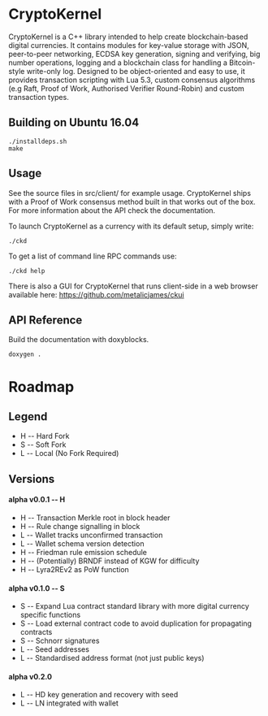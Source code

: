 CryptoKernel
============

CryptoKernel is a C++ library intended to help create blockchain-based digital currencies. It contains modules for key-value storage with JSON, peer-to-peer networking, ECDSA key generation, signing and verifying, big number operations, logging and a blockchain class for handling a Bitcoin-style write-only log. Designed to be object-oriented and easy to use, it provides transaction scripting with Lua 5.3, custom consensus algorithms (e.g Raft, Proof of Work, Authorised Verifier Round-Robin) and custom transaction types. 

Building on Ubuntu 16.04
------------------------

```
./installdeps.sh
make
```

Usage
-----
See the source files in src/client/ for example usage. CryptoKernel ships with a Proof of Work consensus method built in that works out of the box. For more information about the API check the documentation.

To launch CryptoKernel as a currency with its default setup, simply write:

```
./ckd
```

To get a list of command line RPC commands use:
```
./ckd help
```

There is also a GUI for CryptoKernel that runs client-side in a web browser available here: https://github.com/metalicjames/ckui

API Reference
-------------

Build the documentation with doxyblocks.
```
doxygen .
```

Roadmap
===

## Legend

   - H -- Hard Fork
   - S -- Soft Fork
   - L -- Local (No Fork Required)

## Versions
#### alpha v0.0.1 -- H
- H -- Transaction Merkle root in block header
- H -- Rule change signalling in block
- L -- Wallet tracks unconfirmed transaction
- L -- Wallet schema version detection
- H -- Friedman rule emission schedule
- H -- (Potentially) BRNDF instead of KGW for difficulty
- H -- Lyra2REv2 as PoW function 
    
#### alpha v0.1.0 -- S 
- S -- Expand Lua contract standard library with more
digital currency specific functions
- S -- Load external contract code to avoid duplication
for propagating contracts
- S -- Schnorr signatures
- L -- Seed addresses
- L -- Standardised address format (not just public keys)

#### alpha v0.2.0
- L -- HD key generation and recovery with seed
- L -- LN integrated with wallet
